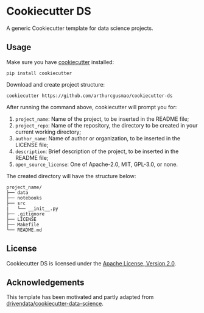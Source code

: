 # Cookiecutter DS

A generic Cookiecutter template for data science projects.


## Usage

Make sure you have [cookiecutter](https://github.com/cookiecutter/cookiecutter) installed:

```console
pip install cookiecutter
```

Download and create project structure:

```console
cookiecutter https://github.com/arthurcgusmao/cookiecutter-ds
```

After running the command above, cookiecutter will prompt you for:

1. `project_name`: Name of the project, to be inserted in the README file;
2. `project_repo`: Name of the repository, the directory to be created in your current working directory;
3. `author_name`: Name of author or organization, to be inserted in the LICENSE file;
4. `description`: Brief description of the project, to be inserted in the README file;
5. `open_source_license`: One of Apache-2.0, MIT, GPL-3.0, or none.

The created directory will have the structure below:

```text
project_name/
├── data
├── notebooks
├── src
|   └── __init__.py
├── .gitignore
├── LICENSE
├── Makefile
└── README.md
```


## License

Cookiecutter DS is licensed under the [Apache License, Version 2.0](./LICENSE).


## Acknowledgements

This template has been motivated and partly adapted from [drivendata/cookiecutter-data-science](https://github.com/drivendata/cookiecutter-data-science).
